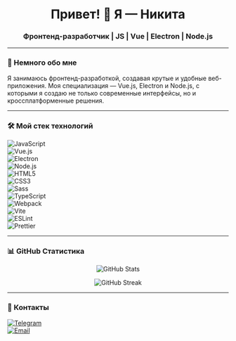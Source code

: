 <h1 align="center">Привет! 👋 Я — Никита</h1>
<h3 align="center">Фронтенд-разработчик | JS | Vue | Electron | Node.js</h3>

---

### 🚀 Немного обо мне
Я занимаюсь фронтенд-разработкой, создавая крутые и удобные веб-приложения. Моя специализация — Vue.js, Electron и Node.js, с которыми я создаю не только современные интерфейсы, но и кроссплатформенные решения. 


---

### 🛠️ Мой стек технологий  
![JavaScript](https://img.shields.io/badge/JavaScript-F7DF1E?style=for-the-badge&logo=javascript&logoColor=black)  
![Vue.js](https://img.shields.io/badge/Vue.js-4FC08D?style=for-the-badge&logo=vue.js&logoColor=white)  
![Electron](https://img.shields.io/badge/Electron-47848F?style=for-the-badge&logo=electron&logoColor=white)  
![Node.js](https://img.shields.io/badge/Node.js-339933?style=for-the-badge&logo=node.js&logoColor=white)  
![HTML5](https://img.shields.io/badge/HTML5-E34F26?style=for-the-badge&logo=html5&logoColor=white)  
![CSS3](https://img.shields.io/badge/CSS3-1572B6?style=for-the-badge&logo=css3&logoColor=white)  
![Sass](https://img.shields.io/badge/Sass-CC6699?style=for-the-badge&logo=sass&logoColor=white)  
![TypeScript](https://img.shields.io/badge/TypeScript-3178C6?style=for-the-badge&logo=typescript&logoColor=white)  
![Webpack](https://img.shields.io/badge/Webpack-8DD6F9?style=for-the-badge&logo=webpack&logoColor=black)  
![Vite](https://img.shields.io/badge/Vite-646CFF?style=for-the-badge&logo=vite&logoColor=white)  
![ESLint](https://img.shields.io/badge/ESLint-4B32C3?style=for-the-badge&logo=eslint&logoColor=white)  
![Prettier](https://img.shields.io/badge/Prettier-F7B93E?style=for-the-badge&logo=prettier&logoColor=black)  

---

### 📊 GitHub Статистика  
<p align="center">
  <img src="https://github-readme-stats.vercel.app/api?username=hoffisn&show_icons=true&theme=radical" alt="GitHub Stats" />
</p>

<p align="center">
  <img src="https://github-readme-streak-stats.herokuapp.com/?user=hoffisn&theme=radical" alt="GitHub Streak" />
</p>

---

### 💌 Контакты  
[![Telegram](https://img.shields.io/badge/Telegram-2CA5E0?style=for-the-badge&logo=telegram&logoColor=white)](https://t.me/@sfvalencev)  
[![Email](https://img.shields.io/badge/Email-D14836?style=for-the-badge&logo=gmail&logoColor=white)](mailto:valencevnik@gmail.com)  

